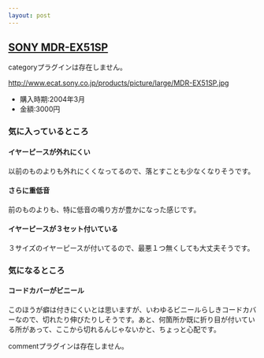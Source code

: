 ```yaml
---
layout: post
---
```

<h2><a href="http://www.ecat.sony.co.jp/avacc/headphone/acc/index.cfm?PD=10737&KM=MDR-EX51SP">SONY MDR-EX51SP</a></h2>
<p><span class="error">categoryプラグインは存在しません。</span></p>
<p><a href="http://www.ecat.sony.co.jp/products/picture/large/MDR-EX51SP.jpg">http://www.ecat.sony.co.jp/products/picture/large/MDR-EX51SP.jpg</a></p>
<ul>
<li>購入時期:2004年3月</li>
<li>金額:3000円</li>
</ul>
<h3>気に入っているところ</h3>
<h4>イヤーピースが外れにくい</h4>
<p>以前のものよりも外れにくくなってるので、落とすことも少なくなりそうです。</p>
<h4>さらに重低音</h4>
<p>前のものよりも、特に低音の鳴り方が豊かになった感じです。</p>
<h4>イヤーピースが３セット付いている</h4>
<p>３サイズのイヤーピースが付いてるので、最悪１つ無くしても大丈夫そうです。</p>
<h3>気になるところ</h3>
<h4>コードカバーがビニール</h4>
<p>このほうが癖は付きにくいとは思いますが、いわゆるビニールらしきコードカバーなので、切れたり伸びたりしそうです。あと、何箇所か既に折り目が付いている所があって、ここから切れるんじゃないかと、ちょっと心配です。</p>
<p><span class="error">commentプラグインは存在しません。</span> </p>
